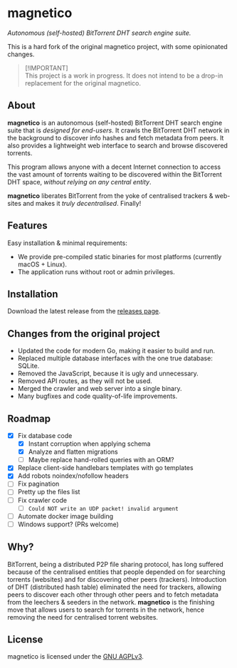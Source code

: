 # magnetico

*Autonomous (self-hosted) BitTorrent DHT search engine suite.*

This is a hard fork of the original magnetico project, with some opinionated changes.

> [!IMPORTANT]\
> This project is a work in progress.
> It does not intend to be a drop-in replacement for the original magnetico.

## About

**magnetico** is an autonomous (self-hosted) BitTorrent DHT search engine suite that is *designed for end-users*. It crawls the BitTorrent DHT network in the background to discover info hashes and fetch metadata from peers. It also provides a lightweight web interface to search and browse discovered torrents.

This program allows anyone with a decent Internet connection to access the vast amount of torrents waiting to be discovered within the BitTorrent DHT space, *without relying on any central entity*.

**magnetico** liberates BitTorrent from the yoke of centralised trackers & web-sites and makes it
*truly decentralised*. Finally!

## Features

Easy installation & minimal requirements:
 - We provide pre-compiled static binaries for most platforms (currently macOS + Linux).
 - The application runs without root or admin privileges.

## Installation

Download the latest release from the [releases page](https://github.com/t-richards/magnetico/releases).

## Changes from the original project

 - Updated the code for modern Go, making it easier to build and run.
 - Replaced multiple database interfaces with the one true database: SQLite.
 - Removed the JavaScript, because it is ugly and unnecessary.
 - Removed API routes, as they will not be used.
 - Merged the crawler and web server into a single binary.
 - Many bugfixes and code quality-of-life improvements.

## Roadmap

 - [x] Fix database code
   - [x] Instant corruption when applying schema
   - [x] Analyze and flatten migrations
   - [ ] Maybe replace hand-rolled queries with an ORM?
 - [x] Replace client-side handlebars templates with go templates
 - [x] Add robots noindex/nofollow headers
 - [ ] Fix pagination
 - [ ] Pretty up the files list
 - [ ] Fix crawler code
   - [ ] `Could NOT write an UDP packet! invalid argument`
 - [ ] Automate docker image building
 - [ ] Windows support? (PRs welcome)

## Why?

BitTorrent, being a distributed P2P file sharing protocol, has long suffered because of the
centralised entities that people depended on for searching torrents (websites) and for discovering
other peers (trackers). Introduction of DHT (distributed hash table) eliminated the need for
trackers, allowing peers to discover each other through other peers and to fetch metadata from the
leechers & seeders in the network. **magnetico** is the finishing move that allows users to search
for torrents in the network, hence removing the need for centralised torrent websites.

## License

magnetico is licensed under the [GNU AGPLv3](./COPYING).
